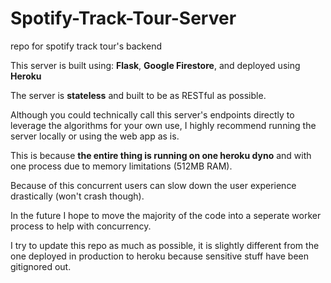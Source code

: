 # Spotify-Track-Tour-Server
repo for spotify track tour's backend

This server is built using: **Flask**, **Google Firestore**, and deployed using **Heroku**

The server is **stateless** and built to be as RESTful as possible.

Although you could technically call this server's endpoints directly to leverage the algorithms for your own use, I highly recommend running the server locally or using the web app as is.

This is because **the entire thing is running on one heroku dyno** and with one process due to memory limitations (512MB RAM). 

Because of this concurrent users can slow down the user experience drastically (won't crash though).

In the future I hope to move the majority of the code into a seperate worker process to help with concurrency.

I try to update this repo as much as possible, it is slightly different from the one deployed in production to heroku because sensitive stuff have been gitignored out.
